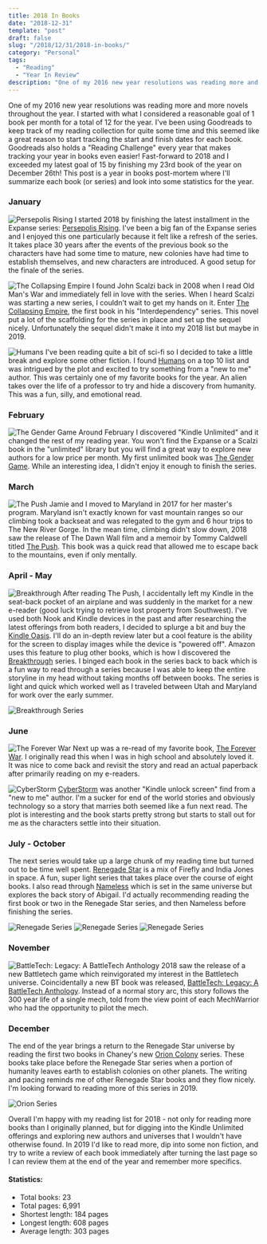```yaml
---
title: 2018 In Books
date: "2018-12-31"
template: "post"
draft: false
slug: "/2018/12/31/2018-in-books/"
category: "Personal"
tags:
  - "Reading"
  - "Year In Review"
description: "One of my 2016 new year resolutions was reading more and more novels throughout the year. I started with what I considered a reasonable goal of 1 book per month for a total of 12 for the year. Fast-forward to 2018 and I exceeded my latest goal of 15 by finishing my 23rd book of the year on December 26th! This post is a year in books post-mortem where I'll summarize each book (or series) and look into some statistics for the year."
---
```


One of my 2016 new year resolutions was reading more and more novels throughout the year. I started with what I considered a reasonable goal of 1 book per month for a total of 12 for the year. I've been using Goodreads to keep track of my reading collection for quite some time and this seemed like a great reason to start tracking the start and finish dates for each book. Goodreads also holds a "Reading Challenge" every year that makes tracking your year in books even easier! Fast-forward to 2018 and I exceeded my latest goal of 15 by finishing my 23rd book of the year on December 26th! This post is a year in books post-mortem where I'll summarize each book (or series) and look into some statistics for the year.

### January
![Persepolis Rising](/media/books/2018/persepolis-rising.jpg#right)
I started 2018 by finishing the latest installment in the Expanse series: [Persepolis Rising](https://www.goodreads.com/book/show/28335696-persepolis-rising). I've been a big fan of the Expanse series and I enjoyed this one particularly because it felt like a refresh of the series. It takes place 30 years after the events of the previous book so the characters have had some time to mature, new colonies have had time to establish themselves, and new characters are introduced. A good setup for the finale of the series.

![The Collapsing Empire](/media/books/2018/collapsing-empire.jpg#left)
I found John Scalzi back in 2008 when I read Old Man's War and immediately fell in love with the series. When I heard Scalzi was starting a new series, I couldn't wait to get my hands on it. Enter [The Collapsing Empire](https://www.goodreads.com/book/show/30078567-the-collapsing-empire), the first book in his "Interdependency" series. This novel put a lot of the scaffolding for the series in place and set up the sequel nicely. Unfortunately the sequel didn't make it into my 2018 list but maybe in 2019.

![Humans](/media/books/2018/humans.jpg#right)
I've been reading quite a bit of sci-fi so I decided to take a little break and explore some other fiction. I found [Humans](https://www.goodreads.com/book/show/16130537-the-humans) on a top 10 list and was intrigued by the plot and excited to try something from a "new to me" author. This was certainly one of my favorite books for the year. An alien takes over the life of a professor to try and hide a discovery from humanity. This was a fun, silly, and emotional read.

### February
![The Gender Game](/media/books/2018/gender-games.jpg#left)
Around February I discovered "Kindle Unlimited" and it changed the rest of my reading year. You won't find the Expanse or a Scalzi book in the "unlimited" library but you will find a great way to explore new authors for a low price per month. My first unlimited book was [The Gender Game](https://www.goodreads.com/book/show/31131467-the-gender-game). While an interesting idea, I didn't enjoy it enough to finish the series.

### March
![The Push](/media/books/2018/push.jpg#right)
Jamie and I moved to Maryland in 2017 for her master's program. Maryland isn't exactly known for vast mountain ranges so our climbing took a backseat and was relegated to the gym and 6 hour trips to The New River Gorge. In the mean time, climbing didn't slow down, 2018 saw the release of The Dawn Wall film and a memoir by Tommy Caldwell titled [The Push](https://www.goodreads.com/book/show/33155369-the-push). This book was a quick read that allowed me to escape back to the mountains, even if only mentally.

### April - May
![Breakthrough](/media/books/2018/breakthrough.jpg#left)
After reading The Push, I accidentally left my Kindle in the seat-back pocket of an airplane and was suddenly in the market for a new e-reader (good luck trying to retrieve lost property from Southwest). I've used both Nook and Kindle devices in the past and after researching the latest offerings from both readers, I decided to splurge a bit and buy the [Kindle Oasis](https://www.amazon.com/All-New-Amazon-Kindle-Oasis-8GB-Grey/dp/B06XD5YCKX). I'll do an in-depth review later but a cool feature is the ability for the screen to display images while the device is "powered off". Amazon uses this feature to plug other books, which is how I discovered the [Breakthrough](https://www.goodreads.com/book/show/38486515-the-breakthrough-series) series. I binged each book in the series back to back which is a fun way to read through a series because I was able to keep the entire storyline in my head without taking months off between books. The series is light and quick which worked well as I traveled between Utah and Maryland for work over the early summer.

![Breakthrough Series](/media/books/2018/breakthrough-series.jpg#center)

### June
![The Forever War](/media/books/2018/forever-war.jpg#right)
Next up was a re-read of my favorite book, [The Forever War](https://www.goodreads.com/book/show/117897.The_Forever_War). I originally read this when I was in high school and absolutely loved it. It was nice to come back and revisit the story and read an actual paperback after primarily reading on my e-readers.

![CyberStorm](/media/books/2018/cyber-storm.jpg#left)
[CyberStorm](https://www.goodreads.com/book/show/17699389-cyberstorm) was another "Kindle unlock screen" find from a "new to me" author. I'm a sucker for end of the world stories and obviously technology so a story that marries both seemed like a fun next read. The plot is interesting and the book starts pretty strong but starts to stall out for me as the characters settle into their situation.

### July - October
The next series would take up a large chunk of my reading time but turned out to be time well spent. [Renegade Star](https://www.goodreads.com/book/show/36112246-renegade-star) is a mix of Firefly and India Jones in space. A fun, super light series that takes place over the course of eight books. I also read through [Nameless](https://www.goodreads.com/book/show/42382259-nameless) which is set in the same universe but explores the back story of Abigail. I'd actually recommending reading the first book or two in the Renegade Star series, and then Nameless before finishing the series.

![Renegade Series](/media/books/2018/renegade-top.jpg#center)
![Renegade Series](/media/books/2018/renegade-middle.jpg#center)
![Renegade Series](/media/books/2018/nameless.jpg#center)

### November
![BattleTech: Legacy: A BattleTech Anthology](/media/books/2018/battletech-legacy.jpg#left)
2018 saw the release of a new Battletech game which reinvigorated my interest in the Battletech universe. Coincidentally a new BT book was released, [BattleTech: Legacy: A BattleTech Anthology](https://www.amazon.com/BattleTech-Legacy-Anthology-John-Helfers/dp/1941582311). Instead of a normal story arc, this story follows the 300 year life of a single mech, told from the view point of each MechWarrior who had the opportunity to pilot the mech.

### December
The end of the year brings a return to the Renegade Star universe by reading the first two books in Chaney's new [Orion Colony](https://www.goodreads.com/book/show/42624410-orion-colony) series. These books take place before the Renegade Star series when a portion of humanity leaves earth to establish colonies on other planets. The writing and pacing reminds me of other Renegade Star books and they flow nicely. I'm looking forward to reading more of this series in 2019.

![Orion Series](/media/books/2018/orion.jpg#center)

Overall I'm happy with my reading list for 2018 - not only for reading more books than I originally planned, but for digging into the Kindle Unlimited offerings and exploring new authors and universes that I wouldn't have otherwise found. In 2019 I'd like to read more, dip into some non fiction, and try to write a review of each book immediately after turning the last page so I can review them at the end of the year and remember more specifics.

#### Statistics:
  * Total books: 23
  * Total pages: 6,991
  * Shortest length: 184 pages
  * Longest length: 608 pages
  * Average length: 303 pages